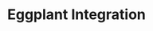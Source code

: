 ---
id: eggplant
title: Eggplant Integration
sidebar_label: Eggplant Integration
description: Create, execute, and maintain test easily with the industry's leading model-based test platform
keywords:
- automated-testing
- mobile-testing
- model-based testing
- how-to
---